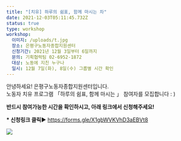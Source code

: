 ```yaml
---
title: "[치유] 하루의 쉼표, 함께 마시는 차"
date: 2021-12-03T05:11:45.732Z
status: true
type: workshop
workshop:
  이미지: /uploads/t.jpg
  장소: 은평구노동자종합지원센터
  신청기간: 2021년 12월 3일부터 6일까지
  문의: 기획협력팀 02-6952-1872
  대상: 노동에 지친 누구나
  일시: 12월 7일(화), 8일(수) 그룹별 시간 확인
---
```

안녕하세요! 은평구노동자종합지원센터입니다. <br>
노동자 치유 프로그램 「하루의 쉼표, 함께 마시는 」 참여자를 모집합니다 : )

**반드시 참여가능한 시간을 확인하시고, 아래 링크에서 신청해주세요!**

**\* 신청링크 클릭**▶[](<1. https://forms.gle/MdfAxEuKvu3qFNpd9>) <https://forms.gle/X1gbWVKVhD3aEBVt8>

![](/uploads/하루의-쉼표-함께-마시는-차.jpg)